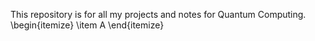 This repository is for all my projects and notes for Quantum Computing.
\begin{itemize}
\item A
\end{itemize}
